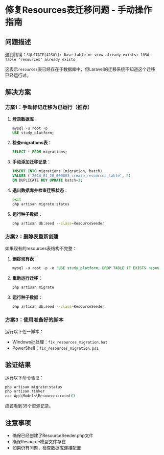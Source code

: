 # 修复Resources表迁移问题 - 手动操作指南

## 问题描述
遇到错误：`SQLSTATE[42S01]: Base table or view already exists: 1050 Table 'resources' already exists`

这表示`resources`表已经存在于数据库中，但Laravel的迁移系统不知道这个迁移已经运行过。

## 解决方案

### 方案1：手动标记迁移为已运行（推荐）

1. **登录数据库**：
   ```sql
   mysql -u root -p
   USE study_platform;
   ```

2. **检查migrations表**：
   ```sql
   SELECT * FROM migrations;
   ```

3. **手动添加迁移记录**：
   ```sql
   INSERT INTO migrations (migration, batch) 
   VALUES ('2024_01_20_000003_create_resources_table', 2) 
   ON DUPLICATE KEY UPDATE batch=2;
   ```

4. **退出数据库并检查迁移状态**：
   ```bash
   exit
   php artisan migrate:status
   ```

5. **运行种子数据**：
   ```bash
   php artisan db:seed --class=ResourceSeeder
   ```

### 方案2：删除表重新创建

如果现有的resources表结构不完整：

1. **删除现有表**：
   ```sql
   mysql -u root -p -e "USE study_platform; DROP TABLE IF EXISTS resources;"
   ```

2. **重新运行迁移**：
   ```bash
   php artisan migrate
   ```

3. **运行种子数据**：
   ```bash
   php artisan db:seed --class=ResourceSeeder
   ```

### 方案3：使用准备好的脚本

运行以下任一脚本：
- Windows批处理：`fix_resources_migration.bat`
- PowerShell：`fix_resources_migration.ps1`

## 验证结果

运行以下命令验证：
```bash
php artisan migrate:status
php artisan tinker
>>> App\Models\Resource::count()
```

应该看到35个资源记录。

## 注意事项

- 确保已经创建了ResourceSeeder.php文件
- 确保Resource模型文件存在
- 如果仍有问题，检查数据库连接配置 
